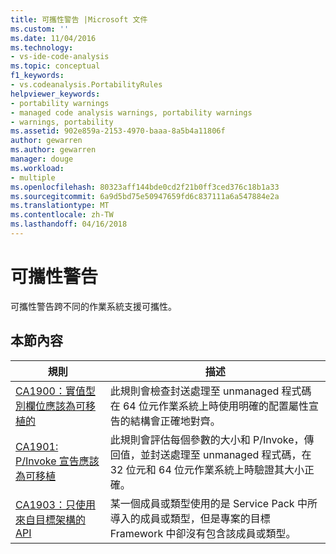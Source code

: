 ```yaml
---
title: 可攜性警告 |Microsoft 文件
ms.custom: ''
ms.date: 11/04/2016
ms.technology:
- vs-ide-code-analysis
ms.topic: conceptual
f1_keywords:
- vs.codeanalysis.PortabilityRules
helpviewer_keywords:
- portability warnings
- managed code analysis warnings, portability warnings
- warnings, portability
ms.assetid: 902e859a-2153-4970-baaa-8a5b4a11806f
author: gewarren
ms.author: gewarren
manager: douge
ms.workload:
- multiple
ms.openlocfilehash: 80323aff144bde0cd2f21b0ff3ced376c18b1a33
ms.sourcegitcommit: 6a9d5bd75e50947659fd6c837111a6a547884e2a
ms.translationtype: MT
ms.contentlocale: zh-TW
ms.lasthandoff: 04/16/2018
---
```

# <a name="portability-warnings"></a>可攜性警告
可攜性警告跨不同的作業系統支援可攜性。  
  
## <a name="in-this-section"></a>本節內容  
  
|規則|描述|  
|----------|-----------------|  
|[CA1900：實值型別欄位應該為可移植的](../code-quality/ca1900-value-type-fields-should-be-portable.md)|此規則會檢查封送處理至 unmanaged 程式碼在 64 位元作業系統上時使用明確的配置屬性宣告的結構會正確地對齊。|  
|[CA1901: P/Invoke 宣告應該為可移植](../code-quality/ca1901-p-invoke-declarations-should-be-portable.md)|此規則會評估每個參數的大小和 P/Invoke，傳回值，並封送處理至 unmanaged 程式碼，在 32 位元和 64 位元作業系統上時驗證其大小正確。|  
|[CA1903：只使用來自目標架構的 API](../code-quality/ca1903-use-only-api-from-targeted-framework.md)|某一個成員或類型使用的是 Service Pack 中所導入的成員或類型，但是專案的目標 Framework 中卻沒有包含該成員或類型。|